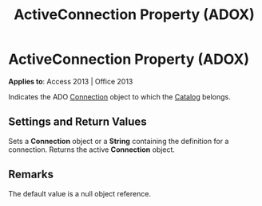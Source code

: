 ﻿---
title: ActiveConnection Property (ADOX)
TOCTitle: ActiveConnection Property (ADOX)
ms:assetid: c1d90eca-9d62-4d7e-c275-5094e914ecb4
ms:mtpsurl: https://msdn.microsoft.com/en-us/library/JJ249945(v=office.15)
ms:contentKeyID: 48547539
ms.date: 09/18/2015
mtps_version: v=office.15
---

# ActiveConnection Property (ADOX)


**Applies to**: Access 2013 | Office 2013

Indicates the ADO [Connection](connection-object-ado.md) object to which the [Catalog](catalog-object-adox.md) belongs.

## Settings and Return Values

Sets a **Connection** object or a **String** containing the definition for a connection. Returns the active **Connection** object.

## Remarks

The default value is a null object reference.

